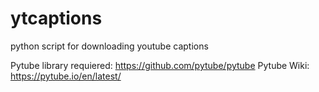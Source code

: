 # ytcaptions
python script for downloading youtube captions

Pytube library requiered: https://github.com/pytube/pytube
Pytube Wiki:              https://pytube.io/en/latest/ 
